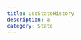 ```yaml
---
title: useStateHistory
description: a
category: State
---
```


<script>
import Demo from '$lib/components/demos/use-state-history.svelte';
</script>

<Demo />
